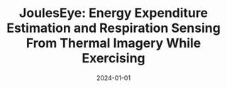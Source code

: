 ---
abstract: ''
authors:
- rishiraj
- Maite Sadeh
- Nipun Batra
- goel

bibtex: '@inproceedings{Adhikary2024,

  title={JoulesEye: Energy Expenditure Estimation and Respiration Sensing From Thermal
  Imagery While Exercising},

  author={Rishiraj Adhikary, Maite Sadeh, Nipun Batra, Mayank Goel},

  booktitle={Proceedings of the ACM on Interactive, Mobile, Wearable, and Ubiquitous
  Technologies (IMWUT)},

  year={2024}

  }'
blurb: Respiration sensing and energy expenditure estimation using thermal imaging
category: health
citation: 'Rishiraj Adhikary,Maite Sadeh,Nipun Batra,Mayank Goel. 2024. JoulesEye:
  Energy Expenditure Estimation and Respiration Sensing From Thermal Imagery While
  Exercising. Proceedings of the ACM on Interactive, Mobile, Wearable, and Ubiquitous
  Technologies (IMWUT).'
conference: Proceedings of the ACM on Interactive, Mobile, Wearable, and Ubiquitous
  Technologies (IMWUT)
date: '2024-01-01'
image: /images/pubs/jouleseye.png
name: JoulesEye
onhomepage: true
pdf: /pdfs/jouleseye.pdf
thumbnail: /images/pubs/jouleseye.png
title: 'JoulesEye: Energy Expenditure Estimation and Respiration Sensing From Thermal
  Imagery While Exercising'
year: '2024'
---